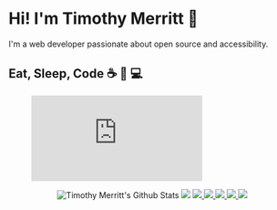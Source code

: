 # Hi! I'm Timothy Merritt :wave:

I'm a web developer passionate about open source and accessibility. 

## Eat, Sleep, Code :coffee: :rocket: :computer:

<figure>
  <embed src="https://wakatime.com/share/@timmybytes/d7879100-a5f2-4c1a-b24c-6e5786b7eb33.svg"></embed>
</figure>

<div>
  <p align="center">
    <!-- Made with https://github.com/anuraghazra/github-readme-stats -->
    <img src="https://github-readme-stats.vercel.app/api?username=timmybytes&show_icons=true&include_all_commits=true&line_height=35&custom_title=Shameless Stats&theme=slateorange" alt="Timothy Merritt's Github Stats" />
    <img src="https://github-readme-stats.vercel.app/api/top-langs/?username=timmybytes&langs_count=5&langs_count=5&hide_title=true&theme=slateorange" />
<!--     <a href="https://github.com/timmybytes/resume">
      <img src="https://github-readme-stats.vercel.app/api/pin/?username=timmybytes&theme=slateorange&repo=resume" />
    </a> -->
    <a href="https://github.com/timmybytes/bat-slider">
      <img src="https://github-readme-stats.vercel.app/api/pin/?username=timmybytes&theme=slateorange&repo=bat-slider" />  
    </a>
    <a href="https://github.com/timmybytes/timmybytes-template">
      <img src="https://github-readme-stats.vercel.app/api/pin/?username=timmybytes&theme=slateorange&repo=timmybytes-template" />
    </a>
    <a href="https://github.com/timmybytes/splate">
      <img src="https://github-readme-stats.vercel.app/api/pin/?username=timmybytes&theme=slateorange&repo=splate" />
    </a>
    <a href="https://github.com/timmybytes/color-chooser">
      <img src="https://github-readme-stats.vercel.app/api/pin/?username=timmybytes&theme=slateorange&repo=color-chooser" />  
    </a>
    <a href="https://github.com/timmybytes/dotfiles">
      <img src="https://github-readme-stats.vercel.app/api/pin/?username=timmybytes&theme=slateorange&repo=dotfiles" />
    </a>
  </p>
</div>
